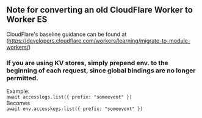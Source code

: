 ## Note for converting an old CloudFlare Worker to Worker ES  
CloudFlare's baseline guidance can be found at (https://developers.cloudflare.com/workers/learning/migrate-to-module-workers/)  

### If you are using KV stores, simply prepend env. to the beginning of each request, since global bindings are no longer permitted.  
  Example:  
  ```await accesslogs.list({ prefix: "someevent" })```  
  Becomes  
  ```await env.accesskeys.list({ prefix: "someevent" })```  

